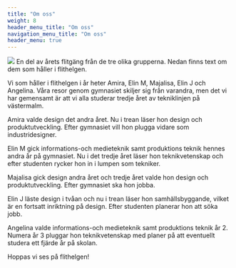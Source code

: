```yaml
---
title: "Om oss"
weight: 8
header_menu_title: "Om oss"
navigation_menu_title: "Om oss"
header_menu: true
---
```

![](images/flitgirls1.JPG)
En del av årets flitgäng från de tre olika grupperna. Nedan finns text om dem som håller i flithelgen.
<br>

Vi som håller i flithelgen i år heter Amira, Elin M, Majalisa, Elin J och Angelina. Våra resor genom gymnasiet skiljer sig från varandra, men det vi har gemensamt är att vi alla studerar tredje året av tekniklinjen på västermalm. 

Amira valde design det andra året. Nu i trean läser hon design och produktutveckling. Efter gymnasiet vill hon plugga vidare som industridesigner.

Elin M gick informations-och medieteknik samt produktions teknik hennes andra år på gymnasiet. Nu i det tredje året läser hon teknikvetenskap och efter studenten rycker hon in i lumpen som tekniker.

Majalisa gick design andra året och tredje året valde hon design och produktutveckling. Efter gymnasiet ska hon jobba.

Elin J läste design i tvåan och nu i trean läser hon samhällsbyggande, vilket är en fortsatt inriktning på design. Efter studenten planerar hon att söka jobb.

Angelina valde informations-och medieteknik samt produktions teknik år 2. Numera år 3 pluggar hon teknikvetenskap med planer på att eventuellt studera ett fjärde år på skolan.

<!-- The belly rules the mind. --- spanish proverb-->

Hoppas vi ses på flithelgen!